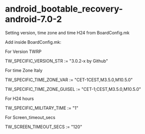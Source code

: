 # android_bootable_recovery-android-7.0-2

Setting version, time zone and time H24 from BoardConfig.mk

Add inside BoardConfig.mk:

For Version TWRP

TW_SPECIFIC_VERSION_STR := "3.0.2-x by Github"

For time Zone Italy

TW_SPECIFIC_TIME_ZONE_VAR := "CET-1CEST,M3.5.0,M10.5.0"

TW_SPECIFIC_TIME_ZONE_GUISEL := "CET-1;CEST,M3.5.0,M10.5.0"

For H24 hours

TW_SPECIFIC_MILITARY_TIME := "1"

For Screen_timeout_secs

TW_SCREEN_TIMEOUT_SECS := "120"

